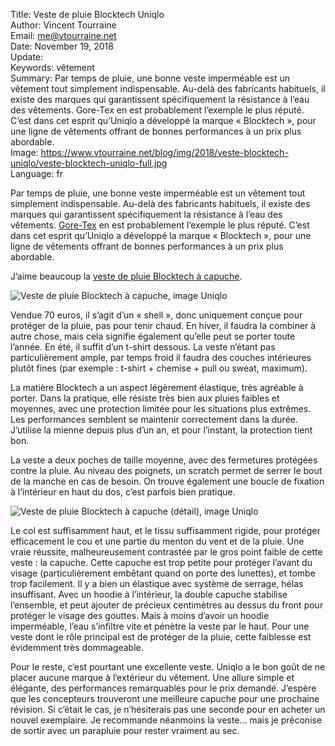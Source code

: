 Title:     Veste de pluie Blocktech Uniqlo  
Author:    Vincent Tourraine  
Email:     me@vtourraine.net  
Date:      November 19, 2018  
Update:    
Keywords:  vêtement  
Summary:   Par temps de pluie, une bonne veste imperméable est un vêtement tout simplement indispensable. Au-delà des fabricants habituels, il existe des marques qui garantissent spécifiquement la résistance à l’eau des vêtements. Gore-Tex en est probablement l’exemple le plus réputé. C’est dans cet esprit qu’Uniqlo a développé la marque « Blocktech », pour une ligne de vêtements offrant de bonnes performances à un prix plus abordable.  
Image:     https://www.vtourraine.net/blog/img/2018/veste-blocktech-uniqlo/veste-blocktech-uniqlo-full.jpg  
Language:  fr  


Par temps de pluie, une bonne veste imperméable est un vêtement tout simplement indispensable. Au-delà des fabricants habituels, il existe des marques qui garantissent spécifiquement la résistance à l’eau des vêtements. [Gore-Tex](https://www.gore-tex.com) en est probablement l’exemple le plus réputé. C’est dans cet esprit qu’Uniqlo a développé la marque « Blocktech », pour une ligne de vêtements offrant de bonnes performances à un prix plus abordable.

J’aime beaucoup la [veste de pluie Blocktech à capuche](https://www.uniqlo.com/fr/fr/product/veste-de-pluie-blocktech-a-capuche-homme-404362COL69SMA002000.html).

![Veste de pluie Blocktech à capuche, image Uniqlo](/blog/img/2018/veste-blocktech-uniqlo/veste-blocktech-uniqlo-full.jpg)

Vendue 70 euros, il s’agit d’un « shell », donc uniquement conçue pour protéger de la pluie, pas pour tenir chaud. En hiver, il faudra la combiner à autre chose, mais cela signifie également qu’elle peut se porter toute l’année. En été, il suffit d’un t-shirt dessous. La veste n’étant pas particulièrement ample, par temps froid il faudra des couches intérieures plutôt fines (par exemple : t-shirt + chemise + pull ou sweat, maximum).

La matière Blocktech a un aspect légèrement élastique, très agréable à porter. Dans la pratique, elle résiste très bien aux pluies faibles et moyennes, avec une protection limitée pour les situations plus extrêmes. Les performances semblent se maintenir correctement dans la durée. J’utilise la mienne depuis plus d’un an, et pour l’instant, la protection tient bon.

La veste a deux poches de taille moyenne, avec des fermetures protégées contre la pluie. Au niveau des poignets, un scratch permet de serrer le bout de la manche en cas de besoin. On trouve également une boucle de fixation à l’intérieur en haut du dos, c’est parfois bien pratique. 

![Veste de pluie Blocktech à capuche (détail), image Uniqlo](/blog/img/2018/veste-blocktech-uniqlo/veste-blocktech-uniqlo-col.jpg)

Le col est suffisamment haut, et le tissu suffisamment rigide, pour protéger efficacement le cou et une partie du menton du vent et de la pluie. Une vraie réussite, malheureusement contrastée par le gros point faible de cette veste : la capuche. Cette capuche est trop petite pour protéger l’avant du visage (particulièrement embêtant quand on porte des lunettes), et tombe trop facilement. Il y a bien un élastique avec système de serrage, hélas insuffisant. Avec un hoodie à l’intérieur, la double capuche stabilise l’ensemble, et peut ajouter de précieux centimètres au dessus du front pour protéger le visage des gouttes. Mais à moins d’avoir un hoodie imperméable, l’eau s’infiltre vite et pénètre la veste par le haut. Pour une veste dont le rôle principal est de protéger de la pluie, cette faiblesse est évidemment très dommageable.

Pour le reste, c’est pourtant une excellente veste. Uniqlo a le bon goût de ne placer aucune marque à l’extérieur du vêtement. Une allure simple et élégante, des performances remarquables pour le prix demandé. J’espère que les concepteurs trouveront une meilleure capuche pour une prochaine révision. Si c’était le cas, je n’hésiterais pas une seconde pour en acheter un nouvel exemplaire. Je recommande néanmoins la veste… mais je préconise de sortir avec un parapluie pour rester vraiment au sec.
